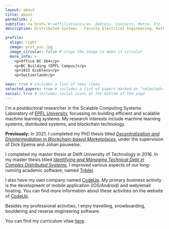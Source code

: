 ```yaml
---
layout: about
title: about
permalink: /
subtitle: <a href='#'>Affiliations</a>. Address. Contacts. Motto. Etc.
description: Distributed Systems - Faculty Electrical Engineering, Mathematics and Computer Science - Delft University of Technology

profile:
  align: right
  image: prof_pic.jpg
  image_circular: false # crops the image to make it circular
  more_info: >
    <p>Office BC 164</p>
    <p>BC Building (EPFL Campus)</p>
    <p>1015 Ecublens</p>
    <p>Switzerland</p>

news: true # includes a list of news items
selected_papers: true # includes a list of papers marked as "selected={true}"
social: true # includes social icons at the bottom of the page
---
```


I'm a postdoctoral researcher in the Scalable Computing Systems Laboratory of [EPFL University](https://epfl.ch), focussing on building efficient and scalable machine learning systems.
My research interests include machine learning systems, distributed systems, and blockchain technology.

**Previously:**
In 2021, I completed my PhD thesis titled [_Decentralization and Disintermediation in Blockchain-based Marketplaces_](https://repository.tudelft.nl/islandora/object/uuid:a4f750b6-5ac5-4709-80c5-71eb71ac7b35), under the supervision of Dick Epema and Johan pouwelse.

I completed my master thesis at Delft University of Technology in 2016. In my master thesis titled [_Identifying and Managing Technical Debt in Complex Distributed Systems_](https://repository.tudelft.nl/islandora/object/uuid:e5a817a4-ce0a-4dd3-afd4-d70660b63d16), I improved various aspects of our long-running academic software, named [Tribler](https://tribler.org).

I also have my own company named [CodeUp](https://code-up.nl). My primary business activity is the development of mobile application (iOS/Android) and web/email hosting. You can find more information about these activities on the website of [CodeUp](https://code-up.nl).

Besides my professional activities, I enjoy travelling, snowboarding, bouldering and reverse engineering software.

You can find my curriculum vitae [here](assets/pdf/resume.pdf).